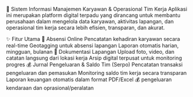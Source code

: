 🚀 Sistem Informasi Manajemen Karyawan & Operasional Tim Kerja
Aplikasi ini merupakan platform digital terpadu yang dirancang untuk membantu perusahaan dalam mengelola data karyawan, aktivitas lapangan, dan operasional tim kerja secara lebih efisien, transparan, dan akurat.

✨ Fitur Utama
📍 Absensi Online
Pencatatan kehadiran karyawan secara real-time
Geotagging untuk absensi lapangan
Laporan otomatis harian, mingguan, bulanan
📝 Dokumentasi Lapangan
Upload foto, video, dan catatan langsung dari lokasi kerja
Arsip digital terpusat untuk monitoring progres
💰 Jurnal Pengeluaran & Saldo Tim (Serpo)
Pencatatan transaksi pengeluaran dan pemasukan
Monitoring saldo tim kerja secara transparan
Laporan keuangan otomatis dalam format PDF/Excel
💰 pengeluaran kendaraan dan oprasional/peralatan
